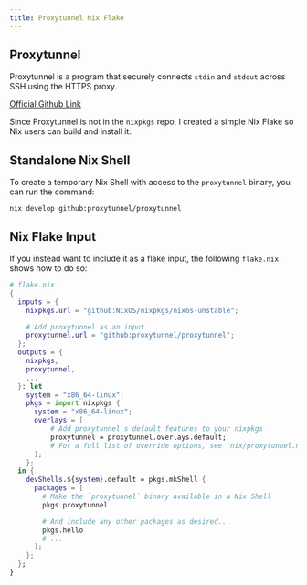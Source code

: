 ```yaml
---
title: Proxytunnel Nix Flake
---
```


## Proxytunnel

Proxytunnel is a program that securely connects `stdin` and `stdout` across SSH
using the HTTPS proxy.

[Official Github Link](https://github.com/proxytunnel/proxytunnel)

Since Proxytunnel is not in the `nixpkgs` repo, I created a simple Nix Flake so
Nix users can build and install it.

## Standalone Nix Shell

To create a temporary Nix Shell with access to the `proxytunnel` binary, you can
run the command:

```console
nix develop github:proxytunnel/proxytunnel
```

## Nix Flake Input

If you instead want to include it as a flake input, the following `flake.nix`
shows how to do so:

```nix
# flake.nix
{
  inputs = {
    nixpkgs.url = "github:NixOS/nixpkgs/nixos-unstable";

    # Add proxytunnel as an input
    proxytunnel.url = "github:proxytunnel/proxytunnel";
  };
  outputs = {
    nixpkgs,
    proxytunnel,
    ...
  }: let
    system = "x86_64-linux";
    pkgs = import nixpkgs {
      system = "x86_64-linux";
      overlays = [
          # Add proxytunnel's default features to your nixpkgs
          proxytunnel = proxytunnel.overlays.default;
          # For a full list of override options, see `nix/proxytunnel.nix`
      ];
    };
  in {
    devShells.${system}.default = pkgs.mkShell {
      packages = [ 
        # Make the `proxytunnel` binary available in a Nix Shell
        pkgs.proxytunnel

        # And include any other packages as desired...
        pkgs.hello
        # ...
      ];
    };
  };
}
```
